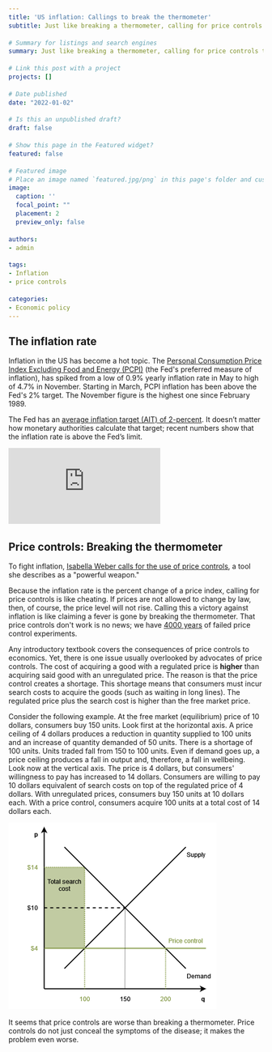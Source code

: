 ```yaml
---
title: 'US inflation: Callings to break the thermometer'
subtitle: Just like breaking a thermometer, calling for price controls to put inflation under control is not a solution to the problem of rising prices.

# Summary for listings and search engines
summary: Just like breaking a thermometer, calling for price controls to put inflation under control is not a solution to the problem of rising prices.

# Link this post with a project
projects: []

# Date published
date: "2022-01-02"

# Is this an unpublished draft?
draft: false

# Show this page in the Featured widget?
featured: false

# Featured image
# Place an image named `featured.jpg/png` in this page's folder and customize its options here.
image:
  caption: ''
  focal_point: ""
  placement: 2
  preview_only: false

authors:
- admin

tags:
- Inflation
- price controls

categories:
- Economic policy
---
```


## The inflation rate

Inflation in the US has become a hot topic. The [Personal Consumption Price Index Excluding Food and Energy (PCPI)](https://www.bea.gov/data/personal-consumption-expenditures-price-index-excluding-food-and-energy) (the Fed's preferred measure of inflation), has spiked from a low of 0.9% yearly inflation rate in May to high of 4.7% in November. Starting in March, PCPI inflation has been above the Fed's 2% target. The November figure is the highest one since February 1989. 

The Fed has an [average inflation target (AIT) of 2-percent](https://fredblog.stlouisfed.org/2020/11/from-inflation-targeting-to-average-inflation-targeting/). It doesn’t matter how monetary authorities calculate that target; recent numbers show that the inflation rate is above the Fed’s limit.

<div class="embed-container"><iframe src="https://fred.stlouisfed.org/graph/graph-landing.php?g=KrXf&width=670&height=475" scrolling="no" frameborder="0" style="overflow:hidden;" allowTransparency="true" loading="lazy"></iframe></div><script src="https://fred.stlouisfed.org/graph/js/embed.js" type="text/javascript"></script>

## Price controls: Breaking the thermometer

To fight inflation, [Isabella Weber calls for the use of price controls](https://www.theguardian.com/business/commentisfree/2021/dec/29/inflation-price-controls-time-we-use-it?utm_term=Autofeed&CMP=twt_gu&utm_medium&utm_source=Twitter#Echobox=1640776964), a tool she describes as a "powerful weapon."

Because the inflation rate is the percent change of a price index, calling for price controls is like cheating. If prices are not allowed to change by law, then, of course, the price level will not rise. Calling this a victory against inflation is like claiming a fever is gone by breaking the thermometer. That price controls don't work is no news; we have [4000 years](https://t.co/8EPHATrUwU) of failed price control experiments.

Any introductory textbook covers the consequences of price controls to economics. Yet, there is one issue usually overlooked by advocates of price controls. The cost of acquiring a good with a regulated price is **higher** than acquiring said good with an unregulated price. The reason is that the price control creates a shortage. This shortage means that consumers must incur search costs to acquire the goods (such as waiting in long lines). The regulated price plus the search cost is higher than the free market price.

Consider the following example. At the free market (equilibrium) price of 10 dollars, consumers buy 150 units. Look first at the horizontal axis. A price ceiling of 4 dollars produces a reduction in quantity supplied to 100 units and an increase of quantity demanded of 50 units. There is a shortage of 100 units. Units traded fall from 150 to 100 units. Even if demand goes up, a price ceiling produces a fall in output and, therefore, a fall in wellbeing. Look now at the vertical axis. The price is 4 dollars, but consumers' willingness to pay has increased to 14 dollars. Consumers are willing to pay 10 dollars equivalent of search costs on top of the regulated price of 4 dollars. With unregulated prices, consumers buy 150 units at 10 dollars each. With a price control, consumers acquire 100 units at a total cost of 14 dollars each.

![Price ceiling](Price-ceiling.png)

It seems that price controls are worse than breaking a thermometer. Price controls do not just conceal the symptoms of the disease; it makes the problem even worse.

